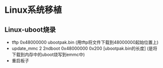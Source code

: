 # Linux系统移植

## Linux-uboot烧录
- tftp 0x48000000 ubootpak.bin (用tftp将文件下载到48000000起始位置上)
- update_mmc 2 2ndboot 0x48000000 0x200 [ubootpak.bin的长度] (是将下载到内存中的uboot烧写到emmc中)
- 重启板子

## 
